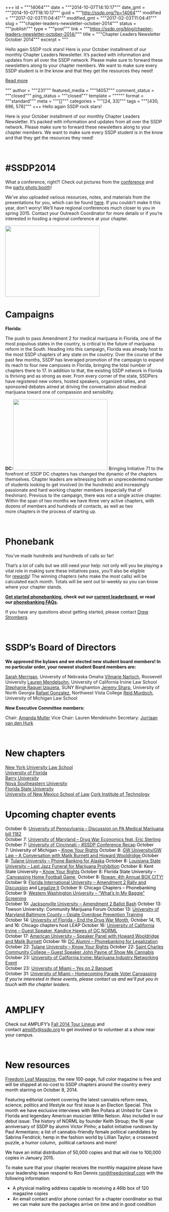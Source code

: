 +++
id = """14064"""
date = """2014-10-07T14:10:17"""
date_gmt = """2014-10-07T18:10:17"""
guid = """http://ssdp.org/?p=14064"""
modified = """2017-02-03T11:04:41"""
modified_gmt = """2017-02-03T11:04:41"""
slug = """chapter-leaders-newsletter-october-2014"""
status = """publish"""
type = """post"""
link = """https://ssdp.org/blog/chapter-leaders-newsletter-october-2014/"""
title = """Chapter Leaders Newsletter October 2014"""
excerpt = """<p>Hello again SSDP rock stars! Here is your October installment of our monthly Chapter Leaders Newsletter. It&#8217;s packed with information and updates from all over the SSDP network. Please make sure to forward these newsletters along to your chapter members. We want to make sure every SSDP student is in the know and that they get the resources they need!</p>
<div class="h10"></div>
<p><a class="more-link2 flat" href="https://ssdp.org/blog/chapter-leaders-newsletter-october-2014/">Read more</a></p>
"""
author = """231"""
featured_media = """14057"""
comment_status = """closed"""
ping_status = """closed"""
template = """"""
format = """standard"""
meta = """[]"""
categories = """[24, 33]"""
tags = """[430, 696, 578]"""
+++
Hello again SSDP rock stars!

Here is your October installment of our monthly Chapter Leaders Newsletter. It&#8217;s packed with information and updates from all over the SSDP network. Please make sure to forward these newsletters along to your chapter members. We want to make sure every SSDP student is in the know and that they get the resources they need!

&nbsp;
<h1 dir="ltr">#SSDP2014</h1>
What a conference, right?! Check out pictures from the <a href="http://ssdp.nationbuilder.com/r?u=https%3A%2F%2Fwww.facebook.com%2Fmedia%2Fset%2F%3Fset%3Da.10152725351575767.1073741844.9750810766%26type%3D3&amp;utm_campaign=cn_oct_2014&amp;n=2&amp;e=308f7bd43f47aa023297cd1f613b38800c8bb4a4&amp;utm_source=ssdp&amp;utm_medium=email">conference</a> and the <a href="http://ssdp.nationbuilder.com/r?u=https%3A%2F%2Fwww.facebook.com%2Fmedia%2Fset%2F%3Fset%3Da.10152733319140767.1073741845.9750810766%26type%3D3&amp;utm_campaign=cn_oct_2014&amp;n=3&amp;e=308f7bd43f47aa023297cd1f613b38800c8bb4a4&amp;utm_source=ssdp&amp;utm_medium=email">party photo booth</a>!

We&#8217;ve also uploaded various resources, notes, and materials from the presentations for you, which can be found <a href="http://ssdp.nationbuilder.com/r?u=http%3A%2F%2Fssdp.org%2Fevents%2F2014-conference-lobby-day%2Fresources-and-materials%2F&amp;utm_campaign=cn_oct_2014&amp;n=4&amp;e=308f7bd43f47aa023297cd1f613b38800c8bb4a4&amp;utm_source=ssdp&amp;utm_medium=email">here</a>. If you couldn&#8217;t make it this year, don&#8217;t worry! We&#8217;ll have regional conferences much closer to you in spring 2015. Contact your Outreach Coordinator for more details or if you&#8217;re interested in hosting a regional conference at your chapter.

<img class="alignright" src="http://ssdp.org/assets/yeson2.jpg" alt="" width="300" height="225" /><a href="http://ssdp.nationbuilder.com/r?u=http%3A%2F%2Fssdp.org%2Fevents%2F2014-conference-lobby-day%2F&amp;utm_campaign=cn_oct_2014&amp;n=5&amp;e=308f7bd43f47aa023297cd1f613b38800c8bb4a4&amp;utm_source=ssdp&amp;utm_medium=email">
</a>
<h1>Campaigns</h1>
<strong>Florida:</strong>

The push to pass Amendment 2 for medical marijuana in Florida, one of the most populous states in the country, is critical to the future of marijuana reform in the South. Heading into this campaign, Florida was already host to the most SSDP chapters of any state on the country. Over the course of the past few months, SSDP has leveraged promotion of the campaign to expand its reach to four new campuses in Florida, bringing the total number of chapters there to 17. In addition to that, the existing SSDP network in Florida is thriving and as strong as ever. From every corner of the state, SSDPers have registered new voters, hosted speakers, organized rallies, and sponsored debates aimed at driving the conversation about medical marijuana toward one of compassion and sensibility.

<strong>DC:<img class="alignright" src="http://ssdp.org/assets/gw_yeson71.png" alt="" width="300" height="225" /></strong>
Bringing Initiative 71 to the forefront of SSDP DC chapters has changed the dynamic of the chapters themselves. Chapter leaders are witnessing both an unprecedented number of students looking to get involved (in the hundreds) and increasingly passionate and hard working chapter members (especially that of freshman). Previous to the campaign, there was not a single active chapter. Within the span of two months we have three very active chapters, with dozens of members and hundreds of contacts, as well as two more chapters in the process of starting up.

&nbsp;
<h1>Phonebank</h1>
You&#8217;ve made hundreds and hundreds of calls so far!

That&#8217;s a lot of calls but we still need your help: not only will you be playing a vital role in making sure these initiatives pass, you’ll also be eligible for <a href="http://ssdp.nationbuilder.com/r?u=https%3A%2F%2Fdocs.google.com%2Fa%2Fssdp.org%2Fdocument%2Fd%2F1WAbZylxLZGfxVUnUScZ6olEgKuj3JR6J5BeUrpf34V4%2Fedit&amp;utm_campaign=cn_oct_2014&amp;n=6&amp;e=308f7bd43f47aa023297cd1f613b38800c8bb4a4&amp;utm_source=ssdp&amp;utm_medium=email">rewards</a>! The winning chapters (who make the most calls) will be calculated each month. Totals will be sent out bi-weekly so you can know where your chapter stands.

<strong><a href="http://ssdp.nationbuilder.com/r?u=http%3A%2F%2Fssdp.org%2Fphonebank%2F&amp;utm_campaign=cn_oct_2014&amp;n=7&amp;e=308f7bd43f47aa023297cd1f613b38800c8bb4a4&amp;utm_source=ssdp&amp;utm_medium=email">Get started phonebanking</a>, check out our <a href="http://ssdp.nationbuilder.com/r?u=http%3A%2F%2Fssdp.org%2Fphonebank%2F&amp;utm_campaign=cn_oct_2014&amp;n=8&amp;e=308f7bd43f47aa023297cd1f613b38800c8bb4a4&amp;utm_source=ssdp&amp;utm_medium=email">current leaderboard</a>, or read our <a href="http://ssdp.nationbuilder.com/r?u=http%3A%2F%2Fssdp.org%2Fphonebank%2Ffaqs%2F&amp;utm_campaign=cn_oct_2014&amp;n=9&amp;e=308f7bd43f47aa023297cd1f613b38800c8bb4a4&amp;utm_source=ssdp&amp;utm_medium=email">phonebanking FAQs</a>.</strong>

If you have any questions about getting started, please contact <a href="mailto:drew@ssdp.org">Drew Stromberg</a>.
<p dir="ltr"><em> </em></p>

<h1 dir="ltr">SSDP’s Board of Directors</h1>
<strong>We approved the bylaws and we elected new student board members! In no particular order, your newest student Board members are:</strong>

<a class="profileLink" href="http://ssdp.nationbuilder.com/r?u=http%3A%2F%2Fssdp.org%2Fabout%2Fboard%2Fsarah-merrigan%2F&amp;utm_campaign=cn_oct_2014&amp;n=10&amp;e=308f7bd43f47aa023297cd1f613b38800c8bb4a4&amp;utm_source=ssdp&amp;utm_medium=email">Sarah Merrigan</a>, University of Nebraska Omaha
<a href="http://ssdp.nationbuilder.com/r?u=http%3A%2F%2Fssdp.org%2Fabout%2Fboard%2Fvilmarie-narloch%2F&amp;utm_campaign=cn_oct_2014&amp;n=11&amp;e=308f7bd43f47aa023297cd1f613b38800c8bb4a4&amp;utm_source=ssdp&amp;utm_medium=email">Vilmarie Narloch</a>, Roosevelt University
<a class="profileLink" href="http://ssdp.nationbuilder.com/r?u=http%3A%2F%2Fssdp.org%2Fabout%2Fboard%2Flauren-mendelsohn%2F&amp;utm_campaign=cn_oct_2014&amp;n=12&amp;e=308f7bd43f47aa023297cd1f613b38800c8bb4a4&amp;utm_source=ssdp&amp;utm_medium=email">Lauren Mendelsohn</a>, University of California Irvine Law School
<a href="http://ssdp.nationbuilder.com/r?u=http%3A%2F%2Fssdp.org%2Fabout%2Fboard%2Fstephanie-izquieta%2F&amp;utm_campaign=cn_oct_2014&amp;n=13&amp;e=308f7bd43f47aa023297cd1f613b38800c8bb4a4&amp;utm_source=ssdp&amp;utm_medium=email">Stephanie Raquel Izquieta</a>, SUNY Binghamton
<a class="profileLink" href="http://ssdp.nationbuilder.com/r?u=https%3A%2F%2Fwww.facebook.com%2Fjeremy.sharp.96&amp;utm_campaign=cn_oct_2014&amp;n=14&amp;e=308f7bd43f47aa023297cd1f613b38800c8bb4a4&amp;utm_source=ssdp&amp;utm_medium=email">Jeremy Sharp</a>, University of North Georgia
<a class="profileLink" href="http://ssdp.nationbuilder.com/r?u=http%3A%2F%2Fssdp.org%2Fabout%2Fboard%2Frafael-gonzalez%2F&amp;utm_campaign=cn_oct_2014&amp;n=15&amp;e=308f7bd43f47aa023297cd1f613b38800c8bb4a4&amp;utm_source=ssdp&amp;utm_medium=email">Rafael Gonzalez</a>, Northwest Vista College
<a class="profileLink" href="http://ssdp.nationbuilder.com/r?u=https%3A%2F%2Fwww.facebook.com%2Freid.murdoch.1&amp;utm_campaign=cn_oct_2014&amp;n=16&amp;e=308f7bd43f47aa023297cd1f613b38800c8bb4a4&amp;utm_source=ssdp&amp;utm_medium=email">Reid Murdoch</a>, University of Michigan Law School

<strong>New Executive Committee members:</strong>

Chair: <a href="http://ssdp.nationbuilder.com/r?u=http%3A%2F%2Fssdp.org%2Fabout%2Fboard%2Famanda-muller%2F&amp;utm_campaign=cn_oct_2014&amp;n=17&amp;e=308f7bd43f47aa023297cd1f613b38800c8bb4a4&amp;utm_source=ssdp&amp;utm_medium=email">Amanda Muller</a>
Vice Chair: Lauren Mendelsohn
Secretary: <a class="profileLink" dir="ltr" href="http://ssdp.nationbuilder.com/r?u=http%3A%2F%2Fssdp.org%2Fabout%2Fboard%2Fjurriaan-van-den-hurk%2F&amp;utm_campaign=cn_oct_2014&amp;n=18&amp;e=308f7bd43f47aa023297cd1f613b38800c8bb4a4&amp;utm_source=ssdp&amp;utm_medium=email" target="_blank">Jurriaan van den Hurk</a>

&nbsp;
<div>
<h1 style="color: #000000;">New chapters</h1>
<div style="color: #000000;"><a href="http://ssdp.nationbuilder.com/r?u=http%3A%2F%2Fssdp.org%2Fchapters%2Fnortheast%2Fnew-york%2Fnew-york-university-law-school%2F&amp;utm_campaign=cn_oct_2014&amp;n=20&amp;e=308f7bd43f47aa023297cd1f613b38800c8bb4a4&amp;utm_source=ssdp&amp;utm_medium=email">New York University Law School</a></div>
<div style="color: #000000;">
<div><a href="http://ssdp.nationbuilder.com/r?u=http%3A%2F%2Fssdp.org%2Fchapters%2Fsoutheast%2Fflorida%2Funiversity-of-florida-uf%2F&amp;utm_campaign=cn_oct_2014&amp;n=21&amp;e=308f7bd43f47aa023297cd1f613b38800c8bb4a4&amp;utm_source=ssdp&amp;utm_medium=email">University of Florida</a></div>
<div><a href="http://ssdp.nationbuilder.com/r?u=http%3A%2F%2Fssdp.org%2Fchapters%2Fsoutheast%2Fflorida%2Fbarry-university%2F&amp;utm_campaign=cn_oct_2014&amp;n=22&amp;e=308f7bd43f47aa023297cd1f613b38800c8bb4a4&amp;utm_source=ssdp&amp;utm_medium=email">Barry University</a></div>
<div><a href="http://ssdp.nationbuilder.com/r?u=http%3A%2F%2Fssdp.org%2Fchapters%2Fsoutheast%2Fflorida%2Fnova-southestern-university%2F&amp;utm_campaign=cn_oct_2014&amp;n=23&amp;e=308f7bd43f47aa023297cd1f613b38800c8bb4a4&amp;utm_source=ssdp&amp;utm_medium=email">Nova Southeastern University</a></div>
<div><a href="http://ssdp.nationbuilder.com/r?u=http%3A%2F%2Fssdp.org%2Fchapters%2Fsoutheast%2Fflorida%2Fflorida-state-university-fsu%2F&amp;utm_campaign=cn_oct_2014&amp;n=24&amp;e=308f7bd43f47aa023297cd1f613b38800c8bb4a4&amp;utm_source=ssdp&amp;utm_medium=email">Florida State University</a></div>
<div><a href="http://ssdp.nationbuilder.com/r?u=http%3A%2F%2Fssdp.org%2Fchapters%2Fsouthwest%2Fnew-mexico%2Funiversity-of-new-mexico-school-of-law%2F&amp;utm_campaign=cn_oct_2014&amp;n=25&amp;e=308f7bd43f47aa023297cd1f613b38800c8bb4a4&amp;utm_source=ssdp&amp;utm_medium=email">University of New Mexico School of Law</a>
<a href="http://ssdp.nationbuilder.com/r?u=http%3A%2F%2Fssdp.org%2Fnews%2Fblog%2Fssdp-welcomes-the-cork-institute-of-technology-chapter%2F&amp;utm_campaign=cn_oct_2014&amp;n=26&amp;e=308f7bd43f47aa023297cd1f613b38800c8bb4a4&amp;utm_source=ssdp&amp;utm_medium=email" target="_blank">Cork Institute of Technology</a>
<h1>Upcoming chapter events</h1>
<div style="color: #000000;">October 6: <a href="http://ssdp.nationbuilder.com/r?u=https%3A%2F%2Fwww.facebook.com%2Fevents%2F716983565051957%2F%3Fref%3D2%26ref_dashboard_filter%3Dupcoming&amp;utm_campaign=cn_oct_2014&amp;n=27&amp;e=308f7bd43f47aa023297cd1f613b38800c8bb4a4&amp;utm_source=ssdp&amp;utm_medium=email" target="_blank">University of Pennsylvania &#8211; Discussion on PA Medical Marijuana bill 1182</a></div>
<div style="color: #000000;">October 7: <a href="http://ssdp.nationbuilder.com/r?u=https%3A%2F%2Fwww.facebook.com%2Fevents%2F1492203574361229%2F%3Fref%3D2%26ref_dashboard_filter%3Dupcoming&amp;utm_campaign=cn_oct_2014&amp;n=28&amp;e=308f7bd43f47aa023297cd1f613b38800c8bb4a4&amp;utm_source=ssdp&amp;utm_medium=email" target="_blank">University of Maryland &#8211; Drug War Economics feat. Eric Sterling</a></div>
<div style="color: #000000;">October 7: <a href="http://ssdp.nationbuilder.com/r?u=https%3A%2F%2Fwww.facebook.com%2Fevents%2F542084412594059%2F&amp;utm_campaign=cn_oct_2014&amp;n=29&amp;e=308f7bd43f47aa023297cd1f613b38800c8bb4a4&amp;utm_source=ssdp&amp;utm_medium=email">University of Cincinnati &#8211; #SSDP Conference Recap</a>
October 7: University of Michigan &#8211;<a href="http://ssdp.nationbuilder.com/r?u=https%3A%2F%2Fwww.facebook.com%2Fevents%2F1551959835034946%2F%3Fref_dashboard_filter%3Dupcoming&amp;utm_campaign=cn_oct_2014&amp;n=30&amp;e=308f7bd43f47aa023297cd1f613b38800c8bb4a4&amp;utm_source=ssdp&amp;utm_medium=email" target="_blank"> Know Your Rights</a>
October 8: <a href="http://ssdp.nationbuilder.com/r?u=https%3A%2F%2Fwww.facebook.com%2Fevents%2F970237552992221%2F&amp;utm_campaign=cn_oct_2014&amp;n=31&amp;e=308f7bd43f47aa023297cd1f613b38800c8bb4a4&amp;utm_source=ssdp&amp;utm_medium=email" target="_blank">GW University/GW Law &#8211; A Conversation with Malik Burnett and Howard Wooldridge
</a>October 8: <a href="http://ssdp.nationbuilder.com/r?u=https%3A%2F%2Fwww.facebook.com%2Fevents%2F675322369241806%2F&amp;utm_campaign=cn_oct_2014&amp;n=32&amp;e=308f7bd43f47aa023297cd1f613b38800c8bb4a4&amp;utm_source=ssdp&amp;utm_medium=email">Tulane University &#8211; Phone Banking for Alaska</a>
October 8: <a href="http://ssdp.nationbuilder.com/r?u=https%3A%2F%2Fwww.facebook.com%2Fevents%2F616958665079530%2F&amp;utm_campaign=cn_oct_2014&amp;n=33&amp;e=308f7bd43f47aa023297cd1f613b38800c8bb4a4&amp;utm_source=ssdp&amp;utm_medium=email">Louisiana State University &#8211; Last Jazz Funeral for Marijuana Prohibition</a>
October 8: Kent State University &#8211;<a href="http://ssdp.nationbuilder.com/r?u=https%3A%2F%2Fwww.facebook.com%2Fevents%2F279609382236091%2F%3Fref_dashboard_filter%3Dupcoming&amp;utm_campaign=cn_oct_2014&amp;n=34&amp;e=308f7bd43f47aa023297cd1f613b38800c8bb4a4&amp;utm_source=ssdp&amp;utm_medium=email" target="_blank"> Know Your Rights</a>
October 8: Florida State University &#8211;<a href="http://ssdp.nationbuilder.com/r?u=https%3A%2F%2Fwww.facebook.com%2Fevents%2F755877967783789%2F%3Fref_dashboard_filter%3Dupcoming&amp;utm_campaign=cn_oct_2014&amp;n=35&amp;e=308f7bd43f47aa023297cd1f613b38800c8bb4a4&amp;utm_source=ssdp&amp;utm_medium=email" target="_blank"> Canvassing Home Football Game </a>
October 8: <a href="http://ssdp.nationbuilder.com/r?u=https%3A%2F%2Fwww.facebook.com%2Fevents%2F1478685319064298%2F1481497698783060%2F%3Fnotif_t%3Dplan_mall_activity&amp;utm_campaign=cn_oct_2014&amp;n=36&amp;e=308f7bd43f47aa023297cd1f613b38800c8bb4a4&amp;utm_source=ssdp&amp;utm_medium=email" target="_blank">Rowan: 4th Annual BOX CITY!</a></div>
<div style="color: #000000;">October 9: <a href="http://ssdp.nationbuilder.com/r?u=https%3A%2F%2Fwww.facebook.com%2Fevents%2F585149888277910%2F&amp;utm_campaign=cn_oct_2014&amp;n=37&amp;e=308f7bd43f47aa023297cd1f613b38800c8bb4a4&amp;utm_source=ssdp&amp;utm_medium=email">Florida International University &#8211; Amendment 2 Rally and Discussion</a> and <a href="http://ssdp.nationbuilder.com/r?u=https%3A%2F%2Fwww.facebook.com%2Fevents%2F282040145326215%2F&amp;utm_campaign=cn_oct_2014&amp;n=38&amp;e=308f7bd43f47aa023297cd1f613b38800c8bb4a4&amp;utm_source=ssdp&amp;utm_medium=email">Legalize It</a>
October 9: Chicago Chapters &#8211; Phonebanking
October 9: <a href="http://ssdp.nationbuilder.com/r?u=https%3A%2F%2Fwww.facebook.com%2Fevents%2F596712933783938%2F&amp;utm_campaign=cn_oct_2014&amp;n=39&amp;e=308f7bd43f47aa023297cd1f613b38800c8bb4a4&amp;utm_source=ssdp&amp;utm_medium=email" target="_blank">Western Washington University &#8211; &#8220;What&#8217;s In My Baggie&#8221; Screening</a></div>
<div style="color: #000000;">October 10: <a href="http://ssdp.nationbuilder.com/r?u=https%3A%2F%2Fwww.facebook.com%2Fevents%2F696210673806675%2F&amp;utm_campaign=cn_oct_2014&amp;n=40&amp;e=308f7bd43f47aa023297cd1f613b38800c8bb4a4&amp;utm_source=ssdp&amp;utm_medium=email">Jacksonville University &#8211; Amendment 2 Ballot Bash</a>
October 13: Towson University: Community Marijuana Forum
October 13: <a href="http://ssdp.nationbuilder.com/r?u=https%3A%2F%2Fwww.facebook.com%2Fevents%2F795278440535373%2F&amp;utm_campaign=cn_oct_2014&amp;n=41&amp;e=308f7bd43f47aa023297cd1f613b38800c8bb4a4&amp;utm_source=ssdp&amp;utm_medium=email">University of Maryland Baltimore County &#8211; Opiate Overdose Prevention Training</a></div>
<div style="color: #000000;">October 14: <a href="http://ssdp.nationbuilder.com/r?u=https%3A%2F%2Fwww.facebook.com%2Fevents%2F290228984512075&amp;utm_campaign=cn_oct_2014&amp;n=42&amp;e=308f7bd43f47aa023297cd1f613b38800c8bb4a4&amp;utm_source=ssdp&amp;utm_medium=email">University of Florida &#8211; End the Drug War Month </a>
October 14, 15, and 16: Chicago chapters host LEAP
October 16: <a href="http://ssdp.nationbuilder.com/r?u=https%3A%2F%2Fwww.facebook.com%2Fevents%2F772432662836620%2F%3Fref%3D2%26ref_dashboard_filter%3Dupcoming&amp;utm_campaign=cn_oct_2014&amp;n=43&amp;e=308f7bd43f47aa023297cd1f613b38800c8bb4a4&amp;utm_source=ssdp&amp;utm_medium=email" target="_blank">University of California Irvine &#8211; Guest Speaker, Kandice Hawes of OC NORML</a></div>
<div style="color: #000000;">October 17: <a href="http://ssdp.nationbuilder.com/r?u=https%3A%2F%2Fwww.facebook.com%2Fevents%2F726856420730044%2F%3Fref%3D2%26ref_dashboard_filter%3Dupcoming&amp;utm_campaign=cn_oct_2014&amp;n=44&amp;e=308f7bd43f47aa023297cd1f613b38800c8bb4a4&amp;utm_source=ssdp&amp;utm_medium=email" target="_blank">American University &#8211; Speaker Panel with Howard Wooldridge and Malik Burnett</a>
October 19: <a href="http://ssdp.nationbuilder.com/r?u=https%3A%2F%2Fwww.facebook.com%2Fevents%2F1544985872402957%2F&amp;utm_campaign=cn_oct_2014&amp;n=45&amp;e=308f7bd43f47aa023297cd1f613b38800c8bb4a4&amp;utm_source=ssdp&amp;utm_medium=email">DC Alumni &#8211; Phonebanking for Legalization</a>
October 22: <a href="http://ssdp.nationbuilder.com/r?u=https%3A%2F%2Fwww.facebook.com%2Fevents%2F765010000211865%2F&amp;utm_campaign=cn_oct_2014&amp;n=46&amp;e=308f7bd43f47aa023297cd1f613b38800c8bb4a4&amp;utm_source=ssdp&amp;utm_medium=email">Tulane University &#8211; Know Your Rights</a>
October 22: <a href="http://ssdp.nationbuilder.com/r?u=https%3A%2F%2Fwww.facebook.com%2Fevents%2F1470932179846921%2F&amp;utm_campaign=cn_oct_2014&amp;n=47&amp;e=308f7bd43f47aa023297cd1f613b38800c8bb4a4&amp;utm_source=ssdp&amp;utm_medium=email">Saint Charles Community College &#8211; Guest Speaker John Payne of Show Me Cannabis</a>
October 23: <a href="http://ssdp.nationbuilder.com/r?u=http%3A%2F%2Fwww.mjfreeway.com%2Findex.php%3Fq%3Duci&amp;utm_campaign=cn_oct_2014&amp;n=48&amp;e=308f7bd43f47aa023297cd1f613b38800c8bb4a4&amp;utm_source=ssdp&amp;utm_medium=email" target="_blank">University of California Irvine: Marijuana Industry Networking Event
</a>
<div>October 23: <a href="http://ssdp.nationbuilder.com/r?u=https%3A%2F%2Fwww.facebook.com%2Fevents%2F547139538753693%2F&amp;utm_campaign=cn_oct_2014&amp;n=49&amp;e=308f7bd43f47aa023297cd1f613b38800c8bb4a4&amp;utm_source=ssdp&amp;utm_medium=email">University of Miami &#8211; Yes on 2 Banquet</a></div>
<div>October 31: <a href="http://ssdp.nationbuilder.com/r?u=https%3A%2F%2Fwww.facebook.com%2Fevents%2F369798243178100%2F&amp;utm_campaign=cn_oct_2014&amp;n=50&amp;e=308f7bd43f47aa023297cd1f613b38800c8bb4a4&amp;utm_source=ssdp&amp;utm_medium=email">University of Miami &#8211; Homecoming Parade Voter Canvassing</a></div>
<div></div>
<div><em><em>If you&#8217;re interested in these events, please contact us and we&#8217;ll put you in touch with the chapter leaders.</em></em></div>
&nbsp;
<h1>AMPLIFY</h1>
Check out AMPLIFY&#8217;s <a href="http://ssdp.nationbuilder.com/r?u=http%3A%2F%2Fssdp.org%2Fnews%2Fblog%2Famplifyfall2014%2F&amp;utm_campaign=cn_oct_2014&amp;n=51&amp;e=308f7bd43f47aa023297cd1f613b38800c8bb4a4&amp;utm_source=ssdp&amp;utm_medium=email">Fall 2014 Tour Lineup</a> and contact <a href="mailto:amplify@ssdp.org">amplify@ssdp.org</a> to get involved or to volunteer at a show near your campus.

&nbsp;
<h1>New resources</h1>
<a href="http://ssdp.nationbuilder.com/r?u=http%3A%2F%2Fwww.freedomleaf.com%2F&amp;utm_campaign=cn_oct_2014&amp;n=52&amp;e=308f7bd43f47aa023297cd1f613b38800c8bb4a4&amp;utm_source=ssdp&amp;utm_medium=email">Freedom Leaf Magazine</a>, the new 100-page, full color magazine is free and will be shipped at no-cost to SSDP chapters around the country every month starring on October 8, 2014.

Featuring editorial content covering the latest cannabis reform news, science, politics and lifestyle our first issue is an Election Special. This month we have exclusive interviews with Ben Pollara at United for Care in Florida and legendary American musician Willie Nelson. Also included in our debut issue: The history of NORML by founder Keith Stroup; the 16 year anniversary of SSDP by alumni Victor Pinho; a ballot initiative rundown by Paul Armentano; a list of cannabis-friendly female political candidates by Sabrina Fendrick; hemp in the fashion world by Lillian Taylor; a crossword puzzle, a humor column,  political cartoons and more!

We have an initial distribution of 50,000 copies and that will rise to 100,000 copies in January 2015.

To make sure that your chapter receives the monthly magazine please have your leadership team respond to Ron Dennis <a href="mailto:ron@freedomleaf.com" target="_blank">ron@freedomleaf.com</a> with the following information:

</div>
<div style="color: #000000;">
<ul>
	<li>A physical mailing address capable to receiving a 46lb box of 120 magazine copies</li>
	<li>An email contact and/or phone contact for a chapter coordinator so that we can make sure the packages arrive on time and in good condition</li>
</ul>
</div>
</div>
</div>
</div>
